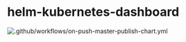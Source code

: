# helm-kubernetes-dashboard

![.github/workflows/on-push-master-publish-chart.yml](https://github.com/funkypenguin/helm-kubernetes-dashboard/workflows/.github/workflows/on-push-master-publish-chart.yml/badge.svg?branch=master)
